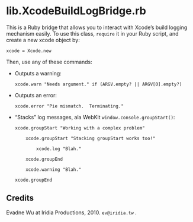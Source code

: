#	lib.XcodeBuildLogBridge.rb

This is a Ruby bridge that allows you to interact with Xcode’s build logging mechanism easily.  To use this class, `require` it in your Ruby script, and create a new xcode object by:

	xcode = Xcode.new
	
Then, use any of these commands:





*	Outputs a warning:

		xcode.warn "Needs argument." if (ARGV.empty? || ARGV[0].empty?)
	
	
*	Outputs an error:

		xcode.error "Pie mismatch.  Terminating."
	
	
*	“Stacks” log messages, ala WebKit `window.console.groupStart()`:

		xcode.groupStart "Working with a complex problem"
		
			xcode.groupStart "Stacking groupStart works too!"
			
				xcode.log "Blah."
			
			xcode.groupEnd
			
			xcode.warning "Blah."
		
		xcode.groupEnd





##	Credits

Evadne Wu at Iridia Productions, 2010.  `ev@iridia.tw` .




